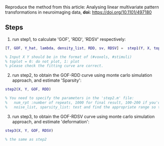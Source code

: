 Reproduce the method from this article: Analysing linear multivariate pattern transformations in neuroimaging data, **doi:** https://doi.org/10.1101/497180



## Steps

1. run step1, to calculate 'GOF', 'RDD', 'RDSV' respectively:

```matlab
[T, GOF, Y_hat, lambda, density_list, RDD, sv, RDSV] =  step1(Y, X, toplot)

% Input X Y should be in the format of (#voxels, #stimuli)
% toplot = 0: do not plot, 1: plot
% please check the fitting curve are correct.
```


2. run step2, to obtain the GOF-RDD curve using monte carlo simulation approach, and estimate 'Sparsity':

```matlab
step2(X, Y, GOF, RDD)

% You need to specify the parameters in the 'step2.m' file:
% 	num_rpt :number of repeats, 1000 for final result, 100-200 if you'd like to check the result in half an hour.
% 	noise_list, sparsity_list: test and find the appropriate range so that our true GOF/RDD can fall into that range.
```



3. run step3, to obtain the GOF-RDSV curve using monte carlo simulation approach, and estimate 'deformation':

```matlab
step3(X, Y, GOF, RDSV)

% the same as step2
```